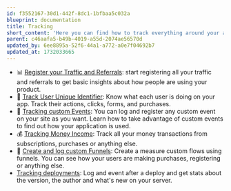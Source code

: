 ```yaml
---
id: f3552167-30d1-442f-8dc1-1bfbaa5c032a
blueprint: documentation
title: Tracking
short_content: 'Here you can find how to track everything around your application with MetricsWave.'
parent: c46aafa5-b49b-4019-a55d-2074ae56570d
updated_by: 6ee8895a-52f6-44a1-a772-a0e7f04692b7
updated_at: 1732033665
---
```

- 📊 [Register your Traffic and Referrals](/documentation/analytics): start registering all your traffic and referrals to
  get basic insights about how people are using your product.
- 👤 [Track User Unique Identifier](/documentation/tracking/user-id): Know what each user is doing on your app. Track their actions, clicks, forms, and purchases.
- 💅 [Tracking custom Events](/documentation/tracking/events): You can log and register any custom event on your site as
  you want. Learn how to take advantage of custom events to find out how your application is used.
- 💰 [Tracking Money Income](/documentation/tracking/money-income): Track all your money transactions from subscriptions, purchases or anything else.
- 📣 [Create and log custom Funnels](/documentation/tracking/funnels): Create a measure custom flows using funnels. You can see how your users are making purchases, registering or anything else.
- [Tracking deployments](/documentation/tracking/deployments): Log and event after a deploy and get stats about the
  version, the author and what's new on your server.